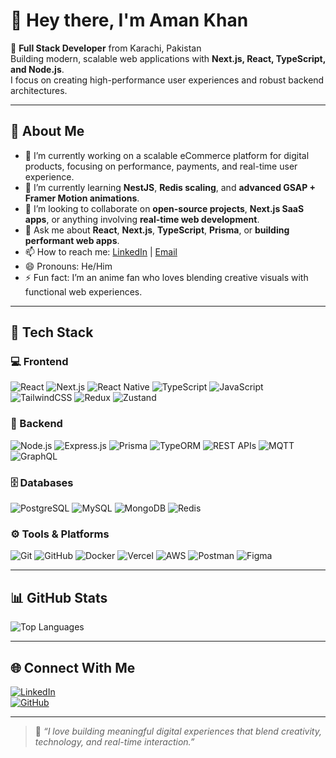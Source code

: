 # 👋 Hey there, I'm Aman Khan  

🚀 **Full Stack Developer** from Karachi, Pakistan  
Building modern, scalable web applications with **Next.js, React, TypeScript, and Node.js**.  
I focus on creating high-performance user experiences and robust backend architectures.

---

## 🌟 About Me

- 🔭 I’m currently working on a scalable eCommerce platform for digital products, focusing on performance, payments, and real-time user experience.  
- 🌱 I’m currently learning **NestJS**, **Redis scaling**, and **advanced GSAP + Framer Motion animations**.  
- 👯 I’m looking to collaborate on **open-source projects**, **Next.js SaaS apps**, or anything involving **real-time web development**.  
- 💬 Ask me about **React**, **Next.js**, **TypeScript**, **Prisma**, or **building performant web apps**.  
- 📫 How to reach me: [LinkedIn](https://www.linkedin.com/in/amankhandev) | [Email](mailto:amaanwaseem24@hotmail.com)  
- 😄 Pronouns: He/Him  
- ⚡ Fun fact: I’m an anime fan who loves blending creative visuals with functional web experiences.  

---

## 🧠 Tech Stack

### 💻 Frontend  
![React](https://img.shields.io/badge/React-20232A?style=for-the-badge&logo=react&logoColor=61DAFB)
![Next.js](https://img.shields.io/badge/Next.js-000000?style=for-the-badge&logo=nextdotjs&logoColor=white)
![React Native](https://img.shields.io/badge/React_Native-20232A?style=for-the-badge&logo=react&logoColor=61DAFB)
![TypeScript](https://img.shields.io/badge/TypeScript-007ACC?style=for-the-badge&logo=typescript&logoColor=white)
![JavaScript](https://img.shields.io/badge/JavaScript-F7DF1E?style=for-the-badge&logo=javascript&logoColor=black)
![TailwindCSS](https://img.shields.io/badge/Tailwind_CSS-38B2AC?style=for-the-badge&logo=tailwind-css&logoColor=white)
![Redux](https://img.shields.io/badge/Redux-593D88?style=for-the-badge&logo=redux&logoColor=white)
![Zustand](https://img.shields.io/badge/Zustand-35495E?style=for-the-badge&logoColor=white)

### 🧩 Backend  
![Node.js](https://img.shields.io/badge/Node.js-339933?style=for-the-badge&logo=node.js&logoColor=white)
![Express.js](https://img.shields.io/badge/Express.js-000000?style=for-the-badge&logo=express&logoColor=white)
![Prisma](https://img.shields.io/badge/Prisma-2D3748?style=for-the-badge&logo=prisma&logoColor=white)
![TypeORM](https://img.shields.io/badge/TypeORM-E535AB?style=for-the-badge&logoColor=white)
![REST APIs](https://img.shields.io/badge/REST_APIs-02569B?style=for-the-badge&logo=swagger&logoColor=white)
![MQTT](https://img.shields.io/badge/MQTT-660066?style=for-the-badge&logo=eclipse-mosquitto&logoColor=white)
![GraphQL](https://img.shields.io/badge/GraphQL-E10098?style=for-the-badge&logo=graphql&logoColor=white)

### 🗄️ Databases  
![PostgreSQL](https://img.shields.io/badge/PostgreSQL-316192?style=for-the-badge&logo=postgresql&logoColor=white)
![MySQL](https://img.shields.io/badge/MySQL-4479A1?style=for-the-badge&logo=mysql&logoColor=white)
![MongoDB](https://img.shields.io/badge/MongoDB-4EA94B?style=for-the-badge&logo=mongodb&logoColor=white)
![Redis](https://img.shields.io/badge/Redis-DC382D?style=for-the-badge&logo=redis&logoColor=white)

### ⚙️ Tools & Platforms  
![Git](https://img.shields.io/badge/Git-F05032?style=for-the-badge&logo=git&logoColor=white)
![GitHub](https://img.shields.io/badge/GitHub-181717?style=for-the-badge&logo=github&logoColor=white)
![Docker](https://img.shields.io/badge/Docker-2496ED?style=for-the-badge&logo=docker&logoColor=white)
![Vercel](https://img.shields.io/badge/Vercel-000000?style=for-the-badge&logo=vercel&logoColor=white)
![AWS](https://img.shields.io/badge/AWS-232F3E?style=for-the-badge&logo=amazonaws&logoColor=white)
![Postman](https://img.shields.io/badge/Postman-FF6C37?style=for-the-badge&logo=postman&logoColor=white)
![Figma](https://img.shields.io/badge/Figma-F24E1E?style=for-the-badge&logo=figma&logoColor=white)

---

## 📊 GitHub Stats  

![Top Languages](https://github-readme-stats.vercel.app/api/top-langs/?username=amaank23&layout=compact&theme=tokyonight)  

---

## 🌐 Connect With Me  

[![LinkedIn](https://img.shields.io/badge/LinkedIn-0077B5?style=for-the-badge&logo=linkedin&logoColor=white)](https://www.linkedin.com/in/amankhandev)  
[![GitHub](https://img.shields.io/badge/GitHub-181717?style=for-the-badge&logo=github&logoColor=white)](https://github.com/amaank23)

---

> 💬 *“I love building meaningful digital experiences that blend creativity, technology, and real-time interaction.”*
